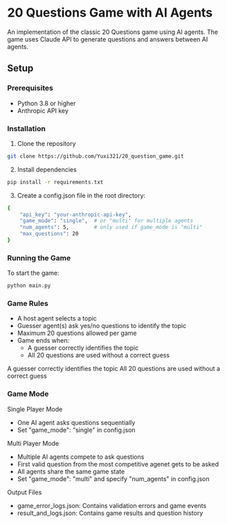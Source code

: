 
# 20 Questions Game with AI Agents

An implementation of the classic 20 Questions game using AI agents. The game uses Claude API to generate questions and answers between AI agents.

## Setup

### Prerequisites
- Python 3.8 or higher
- Anthropic API key

### Installation

1. Clone the repository
```bash
git clone https://github.com/Yuxi321/20_question_game.git
```

2. Install dependencies
```bash
pip install -r requirements.txt
```
3. Create a config.json file in the root directory:
```bash
{
    "api_key": "your-anthropic-api-key",
    "game_mode": "single",  # or "multi" for multiple agents
    "num_agents": 5,        # only used if game_mode is "multi"
    "max_questions": 20
}
```

### Running the Game
To start the game:
```bash
python main.py
```

### Game Rules
* A host agent selects a topic
* Guesser agent(s) ask yes/no questions to identify the topic
* Maximum 20 questions allowed per game
* Game ends when:
  * A guesser correctly identifies the topic
  * All 20 questions are used without a correct guess

A guesser correctly identifies the topic
All 20 questions are used without a correct guess


### Game Mode
Single Player Mode
* One AI agent asks questions sequentially
* Set "game_mode": "single" in config.json

Multi Player Mode
* Multiple AI agents compete to ask questions
* First valid question from the most competitive agenet gets to be asked
* All agents share the same game state
* Set "game_mode": "multi" and specify "num_agents" in config.json

Output Files
* game_error_logs.json: Contains validation errors and game events
* result_and_logs.json: Contains game results and question history
